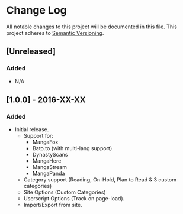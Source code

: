 # Change Log
All notable changes to this project will be documented in this file.
This project adheres to [Semantic Versioning](http://semver.org/).

## [Unreleased]
### Added
- N/A

## [1.0.0] - 2016-XX-XX
### Added
- Initial release.
  - Support for:
    - MangaFox
    - Bato.to (with multi-lang support)
    - DynastyScans
    - MangaHere
    - MangaStream
    - MangaPanda
  - Category support (Reading, On-Hold, Plan to Read & 3 custom categories)
  - Site Options (Custom Categories)
  - Userscript Options (Track on page-load).
  - Import/Export from site.
